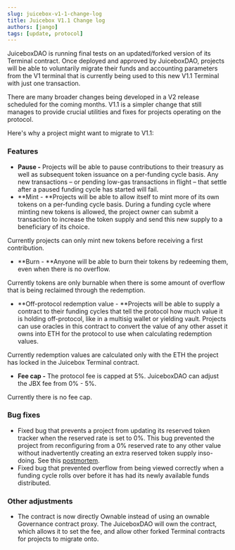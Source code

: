 ```yaml
---
slug: juicebox-v1-1-change-log
title: Juicebox V1.1 Change log
authors: [jango]
tags: [update, protocol]
---
```


JuiceboxDAO is running final tests on an updated/forked version of its Terminal contract. Once deployed and approved by JuiceboxDAO, projects will be able to voluntarily migrate their funds and accounting parameters from the V1 terminal that is currently being used to this new V1.1 Terminal with just one transaction.

There are many broader changes being developed in a V2 release scheduled for the coming months. V1.1 is a simpler change that still manages to provide crucial utilities and fixes for projects operating on the protocol.

Here's why a project might want to migrate to V1.1:

### Features

- **Pause -** Projects will be able to pause contributions to their treasury as well as subsequent token issuance on a per-funding cycle basis. Any new transactions – or pending low-gas transactions in flight – that settle after a paused funding cycle has started will fail.
- **Mint - **Projects will be able to allow itself to mint more of its own tokens on a per-funding cycle basis. During a funding cycle where minting new tokens is allowed, the project owner can submit a transaction to increase the token supply and send this new supply to a beneficiary of its choice.

Currently projects can only mint new tokens before receiving a first contribution.
- **Burn - **Anyone will be able to burn their tokens by redeeming them, even when there is no overflow.

Currently tokens are only burnable when there is some amount of overflow that is being reclaimed through the redemption.
- **Off-protocol redemption value - **Projects will be able to supply a contract to their funding cycles that tell the protocol how much value it is holding off-protocol, like in a multisig wallet or yielding vault. Projects can use oracles in this contract to convert the value of any other asset it owns into ETH for the protocol to use when calculating redemption values.

Currently redemption values are calculated only with the ETH the project has locked in the Juicebox Terminal contract.
- **Fee cap -** The protocol fee is capped at 5%. JuiceboxDAO can adjust the JBX fee from 0% - 5%.

Currently there is no fee cap.

### Bug fixes

- Fixed bug that prevents a project from updating its reserved token tracker when the reserved rate is set to 0%. This bug prevented the project from reconfiguring from a 0% reserved rate to any other value without inadvertently creating an extra reserved token supply inso-doing. See this [postmortem](__GHOST_URL__/juicebox-postmortem-of-low-severity-bug-discovered-8-18-2021/).
- Fixed bug that prevented overflow from being viewed correctly when a funding cycle rolls over before it has had its newly available funds distributed.

### Other adjustments

- The contract is now directly Ownable instead of using an ownable Governance contract proxy. The JuiceboxDAO will own the contract, which allows it to set the fee, and allow other forked Terminal contracts for projects to migrate onto.
